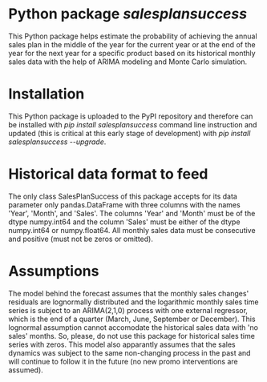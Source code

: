 # Python package _salesplansuccess_
This Python package helps estimate the probability of achieving the annual sales plan in the middle of the year for the current year or at the end of the year for the next year for a specific product based on its historical monthly sales data with the help of ARIMA modeling and Monte Carlo simulation.

# Installation
This Python package is uploaded to the PyPI repository and therefore can be installed with *pip install salesplansuccess* command line instruction and updated (this is critical at this early stage of development) with *pip install salesplansuccess --upgrade*.

# Historical data format to feed
The only class SalesPlanSuccess of this package accepts for its data parameter only pandas.DataFrame with three columns with the names 'Year', 'Month', and 'Sales'. The columns 'Year' and 'Month' must be of the dtype numpy.int64 and the column 'Sales' must be either of the dtype numpy.int64 or numpy.float64. All monthly sales data must be consecutive and positive (must not be zeros or omitted).

# Assumptions
The model behind the forecast assumes that the monthly sales changes' residuals are lognormally distributed and the logarithmic monthly sales time series is subject to an ARIMA(2,1,0) process with one external regressor, which is the end of a quarter (March, June, September or December). This lognormal assumption cannot accomodate the historical sales data with 'no sales' months. So, please, do not use this package for historical sales time series with zeros.
This model also apparantly assumes that the sales dynamics was subject to the same non-changing process in the past and will continue to follow it in the future (no new promo interventions are assumed).
